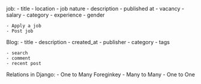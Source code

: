 job:
    - title
    - location
    - job nature
    - description 
    - published at 
    - vacancy
    - salary 
    - category
    - experience
    - gender
    
    - Apply a job 
    - Post job 


Blog:
    - title
    - description
    - created_at
    - publisher
    - category
    - tags

    - search 
    - comment
    - recent post 
    


Relations in Django: 
    - One to Many   Foreginkey
    - Many to Many 
    - One to One 
